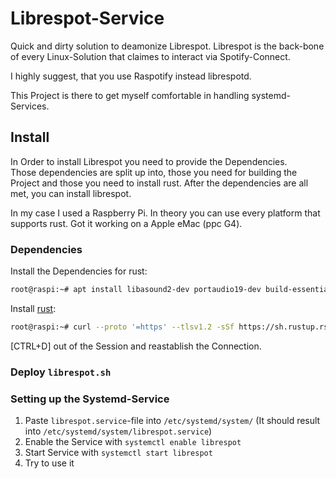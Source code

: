 # Librespot-Service

Quick and dirty solution to deamonize Librespot.
Librespot is the back-bone of every Linux-Solution that claimes to interact via Spotify-Connect.

I highly suggest, that you use Raspotify instead librespotd.

This Project is there to get myself comfortable in handling systemd-Services.

## Install

In Order to install Librespot you need to provide the Dependencies.  
Those dependencies are split up into, those you need for building the Project and those you need to install rust.
After the dependencies are all met, you can install librespot.

In my case I used a Raspberry Pi. In theory you can use every platform that supports rust.
Got it working on a Apple eMac (ppc G4).

### Dependencies

Install the Dependencies for rust:

```bash
root@raspi:~# apt install libasound2-dev portaudio19-dev build-essential libpulse-dev libdbus-1-dev
```

Install [rust](https://www.rust-lang.org/tools/install):

```sh
root@raspi:~# curl --proto '=https' --tlsv1.2 -sSf https://sh.rustup.rs | sh
```

[CTRL+D] out of the Session and reastablish the Connection.

### Deploy `librespot.sh`

### Setting up the Systemd-Service

1. Paste `librespot.service`-file into `/etc/systemd/system/` (It should result into `/etc/systemd/system/librespot.service`)
2. Enable the Service with `systemctl enable librespot`
3. Start Service with `systemctl start librespot`
4. Try to use it